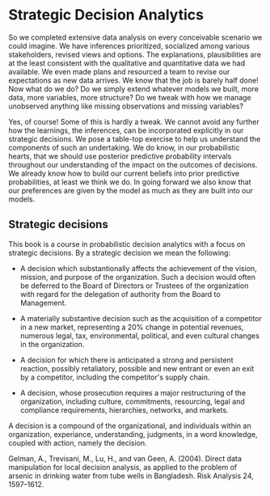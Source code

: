 # Strategic Decision Analytics

So we completed extensive data analysis on every conceivable scenario we could imagine. We have inferences prioritized, socialized among various stakeholders, revised views and options. The explanations, plausibilities are at the least consistent with the qualitative and quantitative data we had available. We even made plans and resourced a team to revise our expectations as new data arrives. We know that the job is barely half done! Now what do we do? Do we simply extend whatever models we built, more data, more variables, more structure? Do we tweak with how we manage unobserved anything like missing observations and missing variables?

Yes, of course! Some of this is hardly a tweak. We cannot avoid any further how the learnings, the inferences, can be incorporated explicitly in our strategic decisions. We pose a table-top exercise to help us understand the components of such an undertaking. We do know, in our probabilistic hearts, that we should use posterior predictive probability intervals throughout our understanding of the impact on the outcomes of decisions. We already know how to build our current beliefs into prior predictive probabilities, at least we think we do. In going forward we also know that our preferences are given by the model as much as they are built into our models.

## Strategic decisions

This book is a course in probabilistic decision analytics with a focus on strategic decisions. By a strategic decision we mean the following:

- A decision which substantionally affects the achievement of the vision, mission, and purpose of the organization. Such a decision would often be deferred to the Board of Directors or Trustees of the organization with regard for the delegation of authority from the Board to Management.

- A materially substantive decision such as the acquisition of a competitor in a new market, representing a 20\% change in potential revenues, numerous legal, tax, environmental, political, and even cultural changes in the organization.

- A decision for which there is anticipated a strong and persistent reaction, possibly retaliatory, possible and new entrant or even an exit by a competitor, including the competitor's supply chain.

- A decision, whose prosecution requires a major restructuring of the organization, including culture, commitments, resourcing, legal and compliance requirements, hierarchies, networks, and markets.

A decision is a compound of the organizational, and individuals within an organization, experiance, understanding, judgments, in a word knowledge, coupled with action, namely the decision.

Gelman, A., Trevisani, M., Lu, H., and van Geen, A. (2004). Direct data manipulation for local decision analysis,
as applied to the problem of arsenic in drinking water from tube wells in Bangladesh. Risk Analysis 24,
1597–1612.
